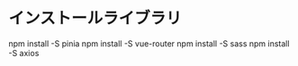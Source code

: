 # インストールライブラリ

npm install -S pinia
npm install -S vue-router
npm install -S sass
npm install -S axios